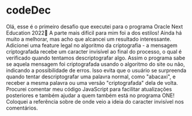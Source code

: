 # codeDec
Olá, esse é o primeiro desafio que executei para o programa Oracle Next Education 2022👋 
A parte mais difícil para mim foi a dos estilos! Ainda há muito a melhorar, mas acho que alcancei um resultado interessante. Adicionei uma feature legal no algoritmo da criptografia - a mensagem criptografada recebe um caracter invisível ao final do processo, o qual é verificado quando tentamos descriptografar algo. Assim o programa sabe se aquela mensagem foi criptografada usando o algoritmo do site ou não, indicando a possibilidade de erros. Isso evita que o usuário se surpreenda quando tentar descriptografar uma palavra normal, como "abacaxi", e receber a mesma palavra ou uma versão "criptografada" dela de volta. Procurei comentar meu código JavaScript para facilitar atualizações posteriores e também ajudar a quem também está no programa ONE! Coloquei a referência sobre de onde veio a ideia do caracter invisível nos comentários.
